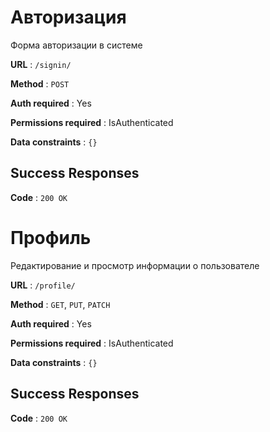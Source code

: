 # Авторизация

Форма авторизации в системе

**URL** : `/signin/`

**Method** : `POST`

**Auth required** : Yes

**Permissions required** : IsAuthenticated

**Data constraints** : `{}`

## Success Responses

**Code** : `200 OK`


# Профиль

Редактирование и просмотр информации о пользователе

**URL** : `/profile/`

**Method** : `GET`, `PUT`, `PATCH`

**Auth required** : Yes

**Permissions required** : IsAuthenticated

**Data constraints** : `{}`

## Success Responses

**Code** : `200 OK`


